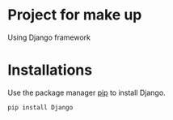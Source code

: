 # Project for make up
Using Django framework 
# Installations
Use the package manager [pip](https://pip.pypa.io/en/stable/) to install Django.
```bash
pip install Django
```

